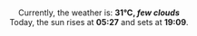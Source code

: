 <p  align="center"><br/>Currently, the weather is: <b> 31°C, <i>few clouds</i></b></br>Today, the sun rises at <b>05:27</b> and sets at <b>19:09</b>.</p>